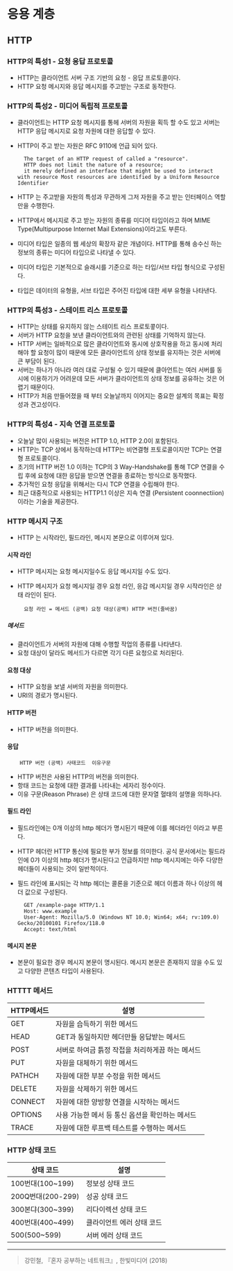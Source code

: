 # 응용 계층 
## HTTP 
### HTTP의 특성1 - 요청 응답 프로토콜 
- HTTP는 클라이언트 서버 구조 기반의 요청 - 응답 프로토콜이다. 
- HTTP 요청 메시지와 응답 메시지를 주고받는 구조로 동작한다. 
  
### HTTP의 특성2 - 미디어 독립적 프로토콜 
- 클라이언트는 HTTP 요청 메시지를 통헤 서버의 자원을 획득 할 수도 있고 서버는 HTTP 응답 메시지로 요청 자원에 대한 응답할 수 있다. 
- HTTP이 주고 받는 자원은 RFC 9110에 언급 되어 있다.  

        The target of an HTTP request of called a "resource".
        HTTP does not limit the nature of a resource;
        it merely defined an interface that might be used to interact with resource Most resources are identified by a Uniform Resource Identifier 

- HTTP 는 주고받을 자원의 특성과 무관하게 그저 자원을 주고 받는 인터페이스 역할만을 수행한다. 
- HTTP에서 메시지로 주고 받는 자원의 종류를 미디어 타입이라고 하며 MIME Type(Multipurpose Internet Mail Extensions)이라고도 부른다. 
- 미디어 타입은 일종의 웹 세상의 확장자 같은 개념이다. HTTP를 통해 송수신 하는 정보의 종류는 미디어 타입으로 나타낼 수 있다. 
- 미디어 타입은 기본적으로 슬래시를 기준으로 하는 타입/서브 타입 형식으로 구성된다. 
- 타입은 데이터의 유형을, 서브 타입은 주어진 타입에 대한 세부 유형을 나타낸다. 

### HTTP의 특성3 - 스테이트 리스 프로토콜 
- HTTP는 상태를 유지하지 않는 스테이트 리스 프로토콯이다. 
- 서버가 HTTP 요청을 보낸 클라이언트와의 관련된 상태를 기억하지 않는다. 
- HTTP 서버는 일바적으로 많은 클라이언트와 동시에 상호작용을 하고 동시에 처리해야 할 요청이 많이 때문에 모든 클라이언트의 상태 정보를 유지하는 것은 서버에 큰 부담이 된다. 
- 서버는 하나가 아니라 여러 대로 구성될 수 있기 때문에 클아언트는 여러 서버를 동시에 이용하기가 어려운데 모든 서버가 클라이언트의 상태 정보를 공유하는 것은 어렵기 때문이다. 
- HTTP가 처음 만들어졌을 때 부터 오늘날까지 이어지는 중요한 설계의 목표는 확정성과 견고성이다. 

### HTTP의 특성4 - 지속 연결 프로토콜 
- 오늘날 많이 사용되는 버전은 HTTP 1.0, HTTP 2.0이 포함된다. 
- HTTP는 TCP 상에서 동작하는데 HTTP는 비연결형 프토로콜이지만 TCP는 연결형 프로토콜이다. 
- 초기의 HTTP 버전 1.0  이하는 TCP의 3 Way-Handshake를 통해 TCP 연결을 수립 후에 요청에 대한 응답을 받으면 연결을 종료하는 방식으로 동작했다. 
- 추가적인 요청 응답을 위해서는 다시 TCP 연결을 수립해야 한다. 
- 최근 대중적으로 사용되는 HTTP1.1 이상은 지속 연결 (Persistent coonnectiion)이라는 기술을 제공한다. 

### HTTP 메시지 구조   
- HTTP 는 시작라인, 필드라인, 메시지 본문으로 이루어져 있다.

#### 시작 라인 
- HTTP 메시지는 요청 메시지일수도 응답 메시지일 수도 있다. 
- HTTP 메시지가 요청 메시지일 경우 요청 라인, 응갑 메시지일 경우 시작라인은 상태 라인이 된다. 
        
        요청 라인 = 메서드 (공백) 요청 대상(공백) HTTP 버전(줄바꿈)
  
##### 메서드 
- 클라이언트가 서버의 자원에 대해 수행할 작업의 종류를 나타낸다. 
- 요청 대상이 달라도 메서드가 다르면 각기 다른 요청으로 처리된다. 

#### 요청 대상 
- HTTP 요청을 보낼 서버의 자원을 의미한다. 
- URI의 경로가 명시된다. 

#### HTTP 버전 
- HTTP 버전을 의미한다. 

#### 응답 
        HTTP 버전 (공백) 사태코드  이유구문 
- HTTP 버전은 사용된 HTTP의 버전을 의미한다. 
- 항태 코드는 요청에 대한 결과를 나타내는 세자리 정수이다. 
- 이유 구문(Reason Phrase) 은 상태 코드에 대한 문자열 혈태의 설명을 의하나다. 
  

#### 필드 라인 
- 필드라인에는 0개 이상의 http 헤더가 명시된기 때문에 이를 헤더라인 이라고 부른다. 
- HTTP 헤더란 HTTP 통신에 필요한 부가 정보를 의미한다. 공식 문서에서는 필드라인에 0갸 이상의 http 헤더가 명시된다고 언급하지만 http 메시지에는 아주 다양한 헤더들이 사용되는 것이 일반적이다. 
- 필드 라인에 표시되는 각 http 헤더는 콜론을 기준으로 헤더 이름과 하나 이상의 헤더 값으로 구성된다. 

        GET /example-page HTTP/1.1
        Host: www.example
        User-Agent: Mozilla/5.0 (Windows NT 10.0; Win64; x64; rv:109.0) Gecko/20100101 Firefox/118.0
        Accept: text/html
#### 메시지 본문 
- 본문이 필요한 경우 메시지 본문이 명시된다. 메시지 본문은 존재하지 않을 수도 있고 다양한 콘텐츠 타입이 사용된다. 


### HTTTT 메서드 
  |HTTP메서드| 설명| 
  |---|---|
  |GET|자원을 습득하기 위한 메서드| 
  |HEAD|GET과 동일하지만 헤더만들 응답받는 메서드| 
  |POST|서버로 하여금 틁정 작접을 처리하게끔 하는 메서드 | 
  |PUT| 자원을 대체하기 위한  메서드 | 
  |PATHCH|자원에 대한 부분 수정을 위한 메서드| 
  |DELETE| 자원을 삭제하기 위한 메서드| 
  |CONNECT| 자원에 대한 양방향 연결을 시작하는 메서드| 
  |OPTIONS| 사용 가능한 메서 등 통신 옵션을 확인하는 메서드| 
  |TRACE| 자원에 대한 루프백 테스트를 수행하는 메서드 | 

### HTTP 상태 코드 
|상태 코드| 설명| 
|---|---|
|100번대(100~199)| 정보성 상태 코드 | 
| 200Q번대(200-299)| 성공 상태 코드 | 
| 300본댜(300~399)| 리다이렉션 상태 코드 | 
|400번대(400~499) |클라이언트 에러 상태 코드| 
|500(500~599)| 서버 에러 상태 코드| 


--- 
> 강민철, 『혼자 공부하는 네트워크』, 한빛미디어 (2018)    

 